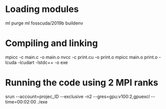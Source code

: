 # Loading modules

ml purge
ml fosscuda/2019b buildenv 

# Compiling and linking
mpicc -c main.c -o main.o
nvcc -c print.cu -o print.o
mpicc main.o print.o -lcuda -lcudart -lstdc++ -o exe 

# Running the code using 2 MPI ranks

srun --account=projec_ID --exclusive -n2 --gres=gpu:v100:2,gpuexcl --time=00:02:00 ./exe

